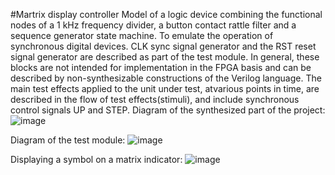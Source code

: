 #Martrix display controller
Model of a logic device combining the functional nodes of a 1 kHz frequency divider, a button contact rattle filter and a sequence generator state machine.
To emulate the operation of synchronous digital devices. CLK sync signal generator and the RST reset signal generator are described as part of the test module. In general, these blocks are not intended for implementation in the FPGA basis and can be described by non-synthesizable constructions of the Verilog language. The main test effects applied to the unit under test, atvarious points in time, are described in the flow of test effects(stimuli), and include synchronous control signals UP and STEP.
Diagram of the synthesized part of the project:
![image](https://user-images.githubusercontent.com/81770156/166634777-38dcf837-37d3-47c1-85d9-0bb44425fd27.png)

Diagram of the test module:
![image](https://user-images.githubusercontent.com/81770156/166634946-cc86cd00-9811-4225-b2ab-489aa11c4e74.png)

Displaying a symbol on a matrix indicator:
![image](https://user-images.githubusercontent.com/81770156/166635446-43e1f2d5-a60a-49f5-85ab-d5659f781122.png)



